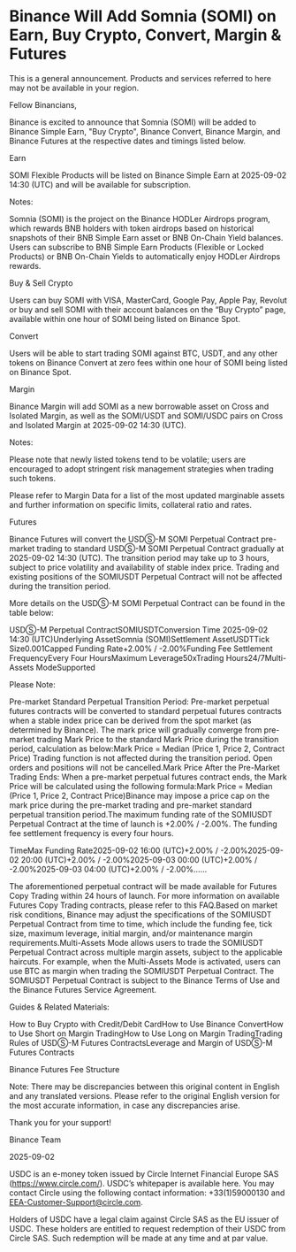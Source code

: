 # Binance Will Add Somnia (SOMI) on Earn, Buy Crypto, Convert, Margin & Futures

This is a general announcement. Products and services referred to here may not be available in your region. 

Fellow Binancians,

Binance is excited to announce that Somnia (SOMI) will be added to Binance Simple Earn, "Buy Crypto", Binance Convert, Binance Margin, and Binance Futures at the respective dates and timings listed below.

Earn

SOMI Flexible Products will be listed on Binance Simple Earn at 2025-09-02 14:30 (UTC) and will be available for subscription.

Notes:

Somnia (SOMI) is the project on the Binance HODLer Airdrops program, which rewards BNB holders with token airdrops based on historical snapshots of their BNB Simple Earn asset or BNB On-Chain Yield balances. Users can subscribe to BNB Simple Earn Products (Flexible or Locked Products) or BNB On-Chain Yields to automatically enjoy HODLer Airdrops rewards.

Buy & Sell Crypto

Users can buy SOMI with VISA, MasterCard, Google Pay, Apple Pay, Revolut or buy and sell SOMI with their account balances on the “Buy Crypto” page, available within one hour of SOMI being listed on Binance Spot. 

Convert

Users will be able to start trading SOMI against BTC, USDT, and any other tokens on Binance Convert at zero fees within one hour of SOMI being listed on Binance Spot. 

Margin

Binance Margin will add SOMI as a new borrowable asset on Cross and Isolated Margin, as well as the SOMI/USDT and SOMI/USDC pairs on Cross and Isolated Margin at 2025-09-02 14:30 (UTC).

Notes: 

Please note that newly listed tokens tend to be volatile; users are encouraged to adopt stringent risk management strategies when trading such tokens.

Please refer to Margin Data for a list of the most updated marginable assets and further information on specific limits, collateral ratio and rates.

Futures

Binance Futures will convert the USDⓈ-M SOMI Perpetual Contract pre-market trading to standard USDⓈ-M SOMI Perpetual Contract gradually at 2025-09-02 14:30 (UTC). The transition period may take up to 3 hours, subject to price volatility and availability of stable index price. Trading and existing positions of the SOMIUSDT Perpetual Contract will not be affected during the transition period.

More details on the USDⓈ-M SOMI Perpetual Contract can be found in the table below:

USDⓈ-M Perpetual ContractSOMIUSDTConversion Time 2025-09-02 14:30 (UTC)Underlying AssetSomnia (SOMI)Settlement AssetUSDTTick Size0.001Capped Funding Rate+2.00% / -2.00%Funding Fee Settlement FrequencyEvery Four HoursMaximum Leverage50xTrading Hours24/7Multi-Assets ModeSupported

Please Note: 

Pre-market Standard Perpetual Transition Period: Pre-market perpetual futures contracts will be converted to standard perpetual futures contracts when a stable index price can be derived from the spot market (as determined by Binance). The mark price will gradually converge from pre-market trading Mark Price to the standard Mark Price during the transition period, calculation as below:Mark Price = Median (Price 1, Price 2, Contract Price) Trading function is not affected during the transition period. Open orders and positions will not be cancelled.Mark Price After the Pre-Market Trading Ends: When a pre-market perpetual futures contract ends, the Mark Price will be calculated using the following formula:Mark Price = Median (Price 1, Price 2, Contract Price)Binance may impose a price cap on the mark price during the pre-market trading and pre-market standard perpetual transition period.The maximum funding rate of the SOMIUSDT Perpetual Contract at the time of launch is +2.00% / -2.00%. The funding fee settlement frequency is every four hours.

TimeMax Funding Rate2025-09-02 16:00 (UTC)+2.00% / -2.00%2025-09-02 20:00 (UTC)+2.00% / -2.00%2025-09-03 00:00 (UTC)+2.00% / -2.00%2025-09-03 04:00 (UTC)+2.00% / -2.00%……

The aforementioned perpetual contract will be made available for Futures Copy Trading within 24 hours of launch. For more information on available Futures Copy Trading contracts, please refer to this FAQ.Based on market risk conditions, Binance may adjust the specifications of the SOMIUSDT Perpetual Contract from time to time, which include the funding fee, tick size, maximum leverage, initial margin, and/or maintenance margin requirements.Multi-Assets Mode allows users to trade the SOMIUSDT Perpetual Contract across multiple margin assets, subject to the applicable haircuts. For example, when the Multi-Assets Mode is activated, users can use BTC as margin when trading the SOMIUSDT Perpetual Contract. The SOMIUSDT Perpetual Contract is subject to the Binance Terms of Use and the Binance Futures Service Agreement.

Guides & Related Materials:

How to Buy Crypto with Credit/Debit CardHow to Use Binance ConvertHow to Use Short on Margin TradingHow to Use Long on Margin TradingTrading Rules of USDⓈ-M Futures ContractsLeverage and Margin of USDⓈ-M Futures Contracts

Binance Futures Fee Structure

Note: There may be discrepancies between this original content in English and any translated versions. Please refer to the original English version for the most accurate information, in case any discrepancies arise.

Thank you for your support!

Binance Team

2025-09-02

USDC is an e-money token issued by Circle Internet Financial Europe SAS (https://www.circle.com/). USDC’s whitepaper is available here. You may contact Circle using the following contact information: +33(1)59000130 and EEA-Customer-Support@circle.com. 

Holders of USDC have a legal claim against Circle SAS as the EU issuer of USDC. These holders are entitled to request redemption of their USDC from Circle SAS. Such redemption will be made at any time and at par value.